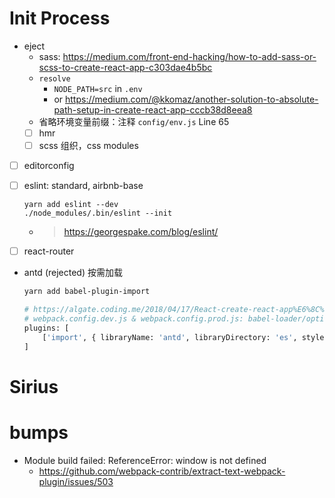 # Init Process
- eject
    - sass: https://medium.com/front-end-hacking/how-to-add-sass-or-scss-to-create-react-app-c303dae4b5bc
    - `resolve`
        - `NODE_PATH=src` in `.env`
        - or https://medium.com/@kkomaz/another-solution-to-absolute-path-setup-in-create-react-app-cccb38d8eea8
    - 省略环境变量前缀：注释 `config/env.js` Line 65 
    - [ ] hmr
    - [ ] scss 组织，css modules
- [ ] editorconfig
- [ ] eslint: standard, airbnb-base

    ```
    yarn add eslint --dev
    ./node_modules/.bin/eslint --init
    ```

    - > https://georgespake.com/blog/eslint/
- [ ] react-router
- antd (rejected) 按需加载
    
    ```bash
    yarn add babel-plugin-import

    # https://algate.coding.me/2018/04/17/React-create-react-app%E6%8C%89%E9%9C%80%E5%8A%A0%E8%BD%BD%E9%85%8D%E7%BD%AEantd/index.html
    # webpack.config.dev.js & webpack.config.prod.js: babel-loader/options
    plugins: [
        ['import', { libraryName: 'antd', libraryDirectory: 'es', style: 'css' }]
    ]
    ```

# Sirius
# bumps
- Module build failed: ReferenceError: window is not defined
    - https://github.com/webpack-contrib/extract-text-webpack-plugin/issues/503